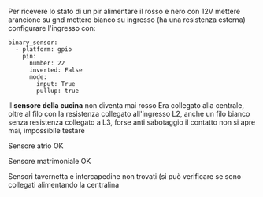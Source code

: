 

Per ricevere lo stato di un pir alimentare il rosso e nero con 12V
mettere arancione su gnd
mettere bianco su ingresso (ha una resistenza esterna)
configurare l'ingresso con:

```
binary_sensor:
  - platform: gpio
    pin:
      number: 22
      inverted: False
      mode:
        input: True
        pullup: true
```

Il **sensore della cucina** non diventa mai rosso
Era collegato alla centrale, oltre al filo con la resistenza collegato all'ingresso L2, anche un filo bianco senza resistenza collegato a L3, forse anti sabotaggio
il contatto non si apre mai, impossibile testare

Sensore atrio OK

Sensore matrimoniale OK

Sensori tavernetta e intercapedine non trovati (si può verificare se sono collegati alimentando la centralina


